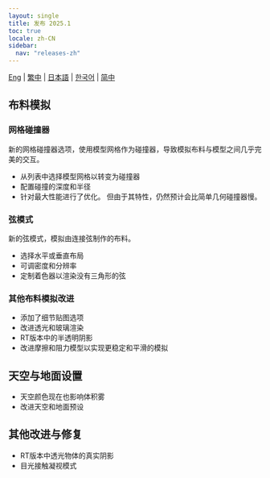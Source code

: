 ```yaml
---
layout: single
title: 发布 2025.1
toc: true
locale: zh-CN
sidebar:
  nav: "releases-zh"
---
```

[Eng](/dancexr/releases/2025.1) | [繁中](/tw/dancexr/releases/2025.1) | [日本語](/jp/dancexr/releases/2025.1) | [한국어](/kr/dancexr/releases/2025.1) | [简中](/zh/dancexr/releases/2025.1)

## 布料模拟

### 网格碰撞器
新的网格碰撞器选项，使用模型网格作为碰撞器，导致模拟布料与模型之间几乎完美的交互。
* 从列表中选择模型网格以转变为碰撞器
* 配置碰撞的深度和半径
* 针对最大性能进行了优化。 但由于其特性，仍然预计会比简单几何碰撞器慢。

### 弦模式
新的弦模式，模拟由连接弦制作的布料。
* 选择水平或垂直布局
* 可调密度和分辨率
* 定制着色器以渲染没有三角形的弦

### 其他布料模拟改进
* 添加了细节贴图选项
* 改进透光和玻璃渲染
* RT版本中的半透明阴影
* 改进摩擦和阻力模型以实现更稳定和平滑的模拟

## 天空与地面设置
* 天空颜色现在也影响体积雾
* 改进天空和地面预设

## 其他改进与修复
* RT版本中透光物体的真实阴影
* 目光接触凝视模式
